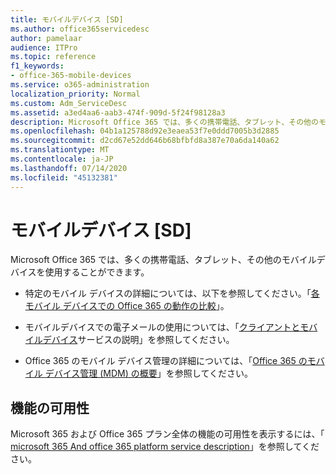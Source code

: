 ```yaml
---
title: モバイルデバイス [SD]
ms.author: office365servicedesc
author: pamelaar
audience: ITPro
ms.topic: reference
f1_keywords:
- office-365-mobile-devices
ms.service: o365-administration
localization_priority: Normal
ms.custom: Adm_ServiceDesc
ms.assetid: a3ed4aa6-aab3-474f-909d-5f24f98128a3
description: Microsoft Office 365 では、多くの携帯電話、タブレット、その他のモバイルデバイスを使用することができます。
ms.openlocfilehash: 04b1a125788d92e3eaea53f7e0ddd7005b3d2885
ms.sourcegitcommit: d2cd67e52dd646b68bfbfd8a387e70a6da140a62
ms.translationtype: MT
ms.contentlocale: ja-JP
ms.lasthandoff: 07/14/2020
ms.locfileid: "45132381"
---
```

# <a name="mobile-devices-sd"></a>モバイルデバイス [SD]

Microsoft Office 365 では、多くの携帯電話、タブレット、その他のモバイルデバイスを使用することができます。 
  
- 特定のモバイル デバイスの詳細については、以下を参照してください。「[各モバイル デバイスでの Office 365 の動作の比較](https://go.microsoft.com/fwlink/p/?LinkId=282337)」。
    
- モバイルデバイスでの電子メールの使用については、「[クライアントとモバイルデバイス](../exchange-online-service-description/clients-and-mobile-devices.md)サービスの説明」を参照してください。 
    
- Office 365 のモバイル デバイス管理の詳細については、「[Office 365 のモバイル デバイス管理 (MDM) の概要](https://go.microsoft.com/fwlink/?linkid=808602)」を参照してください。
    
## <a name="feature-availability"></a>機能の可用性

Microsoft 365 および Office 365 プラン全体の機能の可用性を表示するには、「 [microsoft 365 And office 365 platform service description](office-365-platform-service-description.md)」を参照してください。
  


